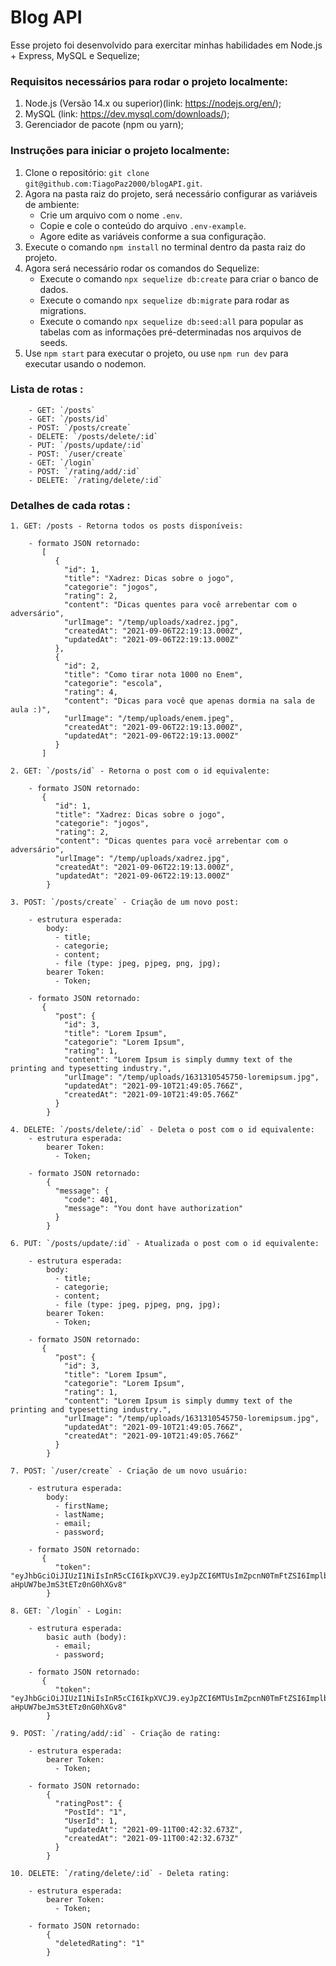 
# Blog API #

Esse projeto foi desenvolvido para exercitar minhas habilidades em Node.js + Express, MySQL e Sequelize;

### Requisitos necessários para rodar o projeto localmente:

1. Node.js (Versão 14.x ou superior)(link: <https://nodejs.org/en/>);
2. MySQL (link: <https://dev.mysql.com/downloads/>);
3. Gerenciador de pacote (npm ou yarn);

### Instruções para iniciar o projeto localmente:

1. Clone o repositório: `git clone git@github.com:TiagoPaz2000/blogAPI.git`.
2. Agora na pasta raiz do projeto, será necessário configurar as variáveis de ambiente:
    - Crie um arquivo com o nome `.env`.
    - Copie e cole o conteúdo do arquivo `.env-example`.
    - Agore edite as variáveis conforme a sua configuração.
3. Execute o comando `npm install` no terminal dentro da pasta raiz do projeto.
4. Agora será necessário rodar os comandos do Sequelize:
    - Execute o comando `npx sequelize db:create` para criar o banco de dados.
    - Execute o comando `npx sequelize db:migrate` para rodar as migrations.
    - Execute o comando `npx sequelize db:seed:all` para popular as tabelas com as informações pré-determinadas nos arquivos de seeds.
5. Use `npm start` para executar o projeto, ou use `npm run dev` para executar usando o nodemon.

### Lista de rotas :
	    - GET: `/posts`
	    - GET: `/posts/id`
	    - POST: `/posts/create`
	    - DELETE: `/posts/delete/:id`
	    - PUT: `/posts/update/:id`
	    - POST: `/user/create`
	    - GET: `/login`
	    - POST: `/rating/add/:id`
	    - DELETE: `/rating/delete/:id`

### Detalhes de cada rotas :

	1. GET: /posts - Retorna todos os posts disponíveis:
		    
        - formato JSON retornado:
           [
	          {
	            "id": 1,
	            "title": "Xadrez: Dicas sobre o jogo",
	            "categorie": "jogos",
	            "rating": 2,
	            "content": "Dicas quentes para você arrebentar com o adversário",
	            "urlImage": "/temp/uploads/xadrez.jpg",
	            "createdAt": "2021-09-06T22:19:13.000Z",
	            "updatedAt": "2021-09-06T22:19:13.000Z"
	          },
	          {
	            "id": 2,
	            "title": "Como tirar nota 1000 no Enem",
	            "categorie": "escola",
	            "rating": 4,
	            "content": "Dicas para você que apenas dormia na sala de aula :)",
	            "urlImage": "/temp/uploads/enem.jpeg",
	            "createdAt": "2021-09-06T22:19:13.000Z",
	            "updatedAt": "2021-09-06T22:19:13.000Z"
	          }
	       ]
	  
	2. GET: `/posts/id` - Retorna o post com o id equivalente:
	
	    - formato JSON retornado:
           {
			  "id": 1,
			  "title": "Xadrez: Dicas sobre o jogo",
			  "categorie": "jogos",
			  "rating": 2,
			  "content": "Dicas quentes para você arrebentar com o adversário",
			  "urlImage": "/temp/uploads/xadrez.jpg",
			  "createdAt": "2021-09-06T22:19:13.000Z",
			  "updatedAt": "2021-09-06T22:19:13.000Z"
			}
			
	3. POST: `/posts/create` - Criação de um novo post:
		
		- estrutura esperada:
			body:
			  - title;
			  - categorie;
			  - content;
			  - file (type: jpeg, pjpeg, png, jpg);
			bearer Token: 
			  - Token;
			  
	    - formato JSON retornado:
           {
			  "post": {
			    "id": 3,
			    "title": "Lorem Ipsum",
			    "categorie": "Lorem Ipsum",
			    "rating": 1,
			    "content": "Lorem Ipsum is simply dummy text of the printing and typesetting industry.",
			    "urlImage": "/temp/uploads/1631310545750-loremipsum.jpg",
			    "updatedAt": "2021-09-10T21:49:05.766Z",
			    "createdAt": "2021-09-10T21:49:05.766Z"
			  }
			}
	
	4. DELETE: `/posts/delete/:id` - Deleta o post com o id equivalente:
		- estrutura esperada:
			bearer Token: 
			  - Token;	
	 
	    - formato JSON retornado:
		    {
			  "message": {
			    "code": 401,
			    "message": "You dont have authorization"
			  }
			}
	
	6. PUT: `/posts/update/:id` - Atualizada o post com o id equivalente:
			
		- estrutura esperada:
			body:
			  - title;
			  - categorie;
			  - content;
			  - file (type: jpeg, pjpeg, png, jpg);
			bearer Token: 
			  - Token;
			  
	    - formato JSON retornado:
           {
			  "post": {
			    "id": 3,
			    "title": "Lorem Ipsum",
			    "categorie": "Lorem Ipsum",
			    "rating": 1,
			    "content": "Lorem Ipsum is simply dummy text of the printing and typesetting industry.",
			    "urlImage": "/temp/uploads/1631310545750-loremipsum.jpg",
			    "updatedAt": "2021-09-10T21:49:05.766Z",
			    "createdAt": "2021-09-10T21:49:05.766Z"
			  }
			}

	7. POST: `/user/create` - Criação de um novo usuário:
			
		- estrutura esperada:
			body:
			  - firstName;
			  - lastName;
			  - email;
			  - password;
			  
	    - formato JSON retornado:
           {
			  "token": "eyJhbGciOiJIUzI1NiIsInR5cCI6IkpXVCJ9.eyJpZCI6MTUsImZpcnN0TmFtZSI6Implbm4iLCJsYXN0TmFtZSI6ImJhcmJvc2EiLCJlbWFpbCI6Implbm5AZW1haWwuY29tIiwicm9sZSI6InVzZXIiLCJ1cGRhdGVkQXQiOiIyMDIxLTA5LTA1VDIxOjM5OjMxLjExMFoiLCJjcmVhdGVkQXQiOiIyMDIxLTA5LTA1VDIxOjM5OjMxLjExMFoiLCJpYXQiOjE2MzA4Nzc5NzEsImV4cCI6MTYzMDk2NDM3MX0.yKicIv4TkcewMbbM0-aHpUW7beJmS3tETz0nG0hXGv8"
			}
			
	8. GET: `/login` - Login:
			
		- estrutura esperada:
			basic auth (body):
			  - email;
			  - password;
			  			  
	    - formato JSON retornado:
           {
			  "token": "eyJhbGciOiJIUzI1NiIsInR5cCI6IkpXVCJ9.eyJpZCI6MTUsImZpcnN0TmFtZSI6Implbm4iLCJsYXN0TmFtZSI6ImJhcmJvc2EiLCJlbWFpbCI6Implbm5AZW1haWwuY29tIiwicm9sZSI6InVzZXIiLCJ1cGRhdGVkQXQiOiIyMDIxLTA5LTA1VDIxOjM5OjMxLjExMFoiLCJjcmVhdGVkQXQiOiIyMDIxLTA5LTA1VDIxOjM5OjMxLjExMFoiLCJpYXQiOjE2MzA4Nzc5NzEsImV4cCI6MTYzMDk2NDM3MX0.yKicIv4TkcewMbbM0-aHpUW7beJmS3tETz0nG0hXGv8"
			}
	
	9. POST: `/rating/add/:id` - Criação de rating:
			
		- estrutura esperada:
			bearer Token: 
			  - Token;
			  			  
	    - formato JSON retornado:
			{
			  "ratingPost": {
			    "PostId": "1",
			    "UserId": 1,
			    "updatedAt": "2021-09-11T00:42:32.673Z",
			    "createdAt": "2021-09-11T00:42:32.673Z"
			  }
			}
			
	10. DELETE: `/rating/delete/:id` - Deleta rating:
			
		- estrutura esperada:
			bearer Token: 
			  - Token;
			  			  
	    - formato JSON retornado:
			{
			  "deletedRating": "1"
			}
